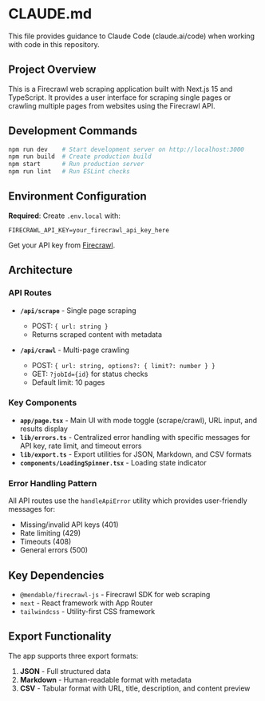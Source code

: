 # CLAUDE.md

This file provides guidance to Claude Code (claude.ai/code) when working with code in this repository.

## Project Overview

This is a Firecrawl web scraping application built with Next.js 15 and TypeScript. It provides a user interface for scraping single pages or crawling multiple pages from websites using the Firecrawl API.

## Development Commands

```bash
npm run dev    # Start development server on http://localhost:3000
npm run build  # Create production build
npm start      # Run production server
npm run lint   # Run ESLint checks
```

## Environment Configuration

**Required**: Create `.env.local` with:
```
FIRECRAWL_API_KEY=your_firecrawl_api_key_here
```

Get your API key from [Firecrawl](https://www.firecrawl.dev/).

## Architecture

### API Routes
- **`/api/scrape`** - Single page scraping
  - POST: `{ url: string }`
  - Returns scraped content with metadata
  
- **`/api/crawl`** - Multi-page crawling
  - POST: `{ url: string, options?: { limit?: number } }`
  - GET: `?jobId={id}` for status checks
  - Default limit: 10 pages

### Key Components
- **`app/page.tsx`** - Main UI with mode toggle (scrape/crawl), URL input, and results display
- **`lib/errors.ts`** - Centralized error handling with specific messages for API key, rate limit, and timeout errors
- **`lib/export.ts`** - Export utilities for JSON, Markdown, and CSV formats
- **`components/LoadingSpinner.tsx`** - Loading state indicator

### Error Handling Pattern
All API routes use the `handleApiError` utility which provides user-friendly messages for:
- Missing/invalid API keys (401)
- Rate limiting (429)
- Timeouts (408)
- General errors (500)

## Key Dependencies
- `@mendable/firecrawl-js` - Firecrawl SDK for web scraping
- `next` - React framework with App Router
- `tailwindcss` - Utility-first CSS framework

## Export Functionality
The app supports three export formats:
1. **JSON** - Full structured data
2. **Markdown** - Human-readable format with metadata
3. **CSV** - Tabular format with URL, title, description, and content preview